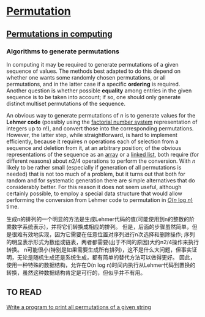 # [Permutation](https://en.wikipedia.org/wiki/Permutation#Algorithms_to_generate_permutations)



## [Permutations in computing](https://en.wikipedia.org/wiki/Permutation#Permutations_in_computing)



### Algorithms to generate permutations

In computing it may be required to generate permutations of a given sequence of values. The methods best adapted to do this depend on whether one wants some randomly chosen permutations, or all permutations, and in the latter case if a specific **ordering** is required. Another question is whether possible **equality** among entries in the given sequence is to be taken into account; if so, one should only generate distinct multiset permutations of the sequence.

An obvious way to generate permutations of *n* is to generate values for the **Lehmer code** (possibly using the [factorial number system](https://en.wikipedia.org/wiki/Factorial_number_system) representation of integers up to *n*!), and convert those into the corresponding permutations. However, the latter step, while straightforward, is hard to implement efficiently, because it requires *n* operations each of selection from a sequence and deletion from it, at an arbitrary position; of the obvious representations of the sequence as an [array](https://en.wikipedia.org/wiki/Array_data_structure) or a [linked list](https://en.wikipedia.org/wiki/Linked_list), both require (for different reasons) about *n*2/4 operations to perform the conversion. With *n* likely to be rather small (especially if generation of all permutations is needed) that is not too much of a problem, but it turns out that both for random and for systematic generation there are simple alternatives that do considerably better. For this reason it does not seem useful, although certainly possible, to employ a special data structure that would allow performing the conversion from Lehmer code to permutation in [*O*(*n* log *n*)](https://en.wikipedia.org/wiki/Big_O_notation) time.

生成n的排列的一个明显的方法是生成Lehmer代码的值(可能使用到n的整数的阶乘数字系统表示)，并将它们转换成相应的排列。
但是，后面的步骤虽然简单，但是很难有效地实现，因为它需要在任意位置对序列进行n次选择和删除操作;
序列的明显表示形式为数组或链表，两者都需要(出于不同的原因)大约n2/4操作来执行转换。
n可能很小(特别是如果需要生成所有排列)，这不是什么大问题，但事实证明，无论是随机生成还是系统生成，都有简单的替代方法可以做得更好。
因此，使用一种特殊的数据结构，允许在O(n log n)时间内执行从Lehmer代码到置换的转换，虽然这种数据结构肯定是可行的，但似乎并不有用。





## TO READ

[Write a program to print all permutations of a given string](https://www.geeksforgeeks.org/write-a-c-program-to-print-all-permutations-of-a-given-string/)